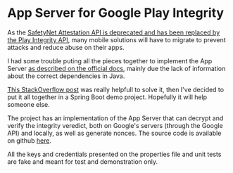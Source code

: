 # App Server for Google Play Integrity
As the [SafetyNet Attestation API is deprecated and has been replaced by the Play Integrity API](https://developer.android.com/training/safetynet/deprecation-timeline), many mobile solutions will have to migrate to prevent attacks and reduce abuse on their apps.

I had some trouble puting all the pieces together to implement the App Server [as described on the official docs](https://developer.android.com/google/play/integrity/verdict), mainly due the lack of information about the correct dependencies in Java. 

[This StackOverflow post](https://stackoverflow.com/questions/72193058/google-playintegrity-api-a-nightmare) was really helpfull to solve it, then I've decided to put it all together in a Spring Boot demo project. Hopefully it will help someone else.

The project has an implementation of the App Server that can decrypt and verify the integrity veredict, both on Google's servers (through the Google API) and locally, as well as generate nonces. The source code is available on github [here](https://github.com/FabioBentoLuiz/google-play-integrity).

All the keys and credentials presented on the properties file and unit tests are fake and meant for test and demonstration only.  
